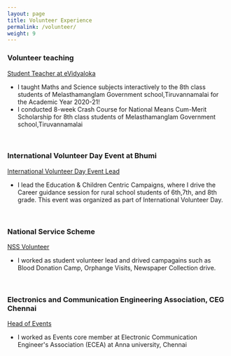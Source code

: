 ```yaml
---
layout: page
title: Volunteer Experience
permalink: /volunteer/
weight: 9
---
```


###  Volunteer teaching <br>
<u>Student Teacher at eVidyaloka</u> 
    <ul>
    <li> I taught Maths and Science subjects interactively to the 8th class students of Melasthamanglam Government school,Tiruvannamalai for the Academic Year 2020-21!</li> 
    <li> I conducted 8-week Crash Course for National Means Cum-Merit Scholarship for 8th class students of Melasthamanglam Government school,Tiruvannamalai 
    </li> 
    </ul>
 <br>

###  International Volunteer Day Event at Bhumi <br>
<u>International Volunteer Day Event Lead </u>
    <ul>
    <li> I lead the Education & Children Centric Campaigns, where I drive the Career guidance session for rural school students of 6th,7th, and 8th grade. This event was organized as part of International Volunteer Day. </li> 
    </ul>
   <br>

###  National Service Scheme <br>
<u>NSS Volunteer</u>
    <ul>
    <li> I worked as student volunteer lead and drived campagains such as Blood Donation Camp, Orphange Visits, Newspaper Collection drive.</li> 
    </ul>
<br>

###  Electronics and Communication Engineering Association, CEG Chennai<br>
<u>Head of Events</u>
    <ul>
    <li> I worked as Events core member at Electronic Communication Engineer's Association (ECEA) at Anna university, Chennai </li> 
    </ul> 
<br>
